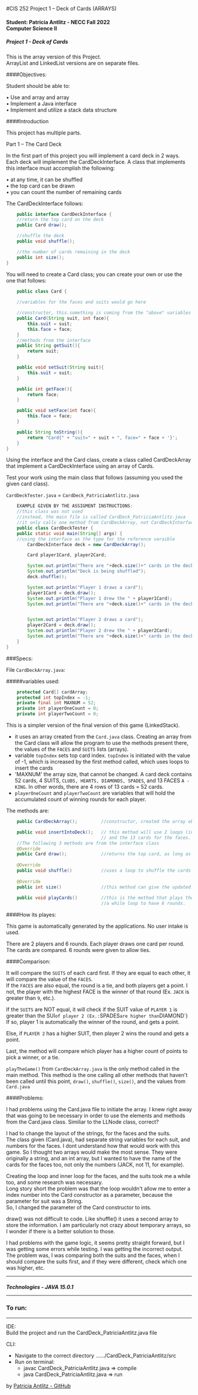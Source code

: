 #CIS 252 Project 1 – Deck of Cards (ARRAYS)

<h4>Student: Patricia Antlitz - NECC Fall 2022 <br> Computer Science II</h4>
<h5>Project 1 - Deck of Cards</h5>

This is the array version of this Project.<br>
ArrayList and LinkedList versions are on separate files.

####Objectives:

Student should be able to:

•	Use and array and array<br>
•	Implement a Java interface<br>
•	Implement and utilize a stack data structure<br>

####Introduction

This project has multiple parts.

Part 1 – The Card Deck

In the first part of this project you will implement a card deck in 2 ways. Each deck will implement the CardDeckInterface. 
A class that implements this interface must accomplish the following:

•	at any time, it can be shuffled<br>
•	the top card can be drawn<br>
•	you can count the number of remaining cards<br>

The CardDeckInterface follows:

```java
    public interface CardDeckInterface {
    //return the top card on the deck   
    public Card draw();

    //shuffle the deck
    public void shuffle();

    //the number of cards remaining in the deck   
    public int size();
}
```

You will need to create a Card class; you can create your own or use the one that follows:

```java
    public class Card { 
    
    //variables for the faces and suits would go here

    //constructor, this.something is coming from the "above" variables
    public Card(String suit, int face){
        this.suit = suit;
        this.face = face;
    }
    //methods from the interface
    public String getSuit(){
        return suit;
    }

    public void setSuit(String suit){
        this.suit = suit;
    }

    public int getFace(){
        return face;
    }

    public void setFace(int face){
        this.face = face;
    }

    public String toString(){
        return "Card{" + "suit=" + suit + ", face=" + face + '}';
    }
}

```

Using the interface and the Card class, create a class called CardDeckArray that implement a CardDeckInterface using an array of Cards.

Test your work using the main class that follows (assuming you used the given card class).

`CardDeckTester.java` = `CardDeck_PatriciaAntlitz.java`
```java
    EXAMPLE GIVEN BY THE ASSIGMENT INSTRUCTIONS:
    //this class was not used
    //instead, the main file is called CardDeck_PatriciaAntlitz.java
    //it only calls one method from CardDeckArray, not CardDeckInterface
    public class CardDeckTester {
    public static void main(String[] args) {
    //using the interface as the type for the reference varaible
        CardDeckInterface deck = new CardDeckArray();

        Card player1Card, player2Card;

        System.out.println("There are "+deck.size()+" cards in the deck");
        System.out.println("Deck is being shuffled");
        deck.shuffle();

        System.out.println("Player 1 draws a card");
        player1Card = deck.draw();
        System.out.println("Player 1 drew the " + player1Card);
        System.out.println("There are "+deck.size()+" cards in the deck");


        System.out.println("Player 2 draws a card");
        player2Card = deck.draw();
        System.out.println("Player 2 drew the " + player2Card);
        System.out.println("There are "+deck.size()+" cards in the deck");
    }
}
```

###Specs:

File `CardDeckArray.java`:

#####variables used:
```java
    protected Card[] cardArray;
    protected int topIndex = -1;
    private final int MAXNUM = 52;
    private int playerOneCount = 0;
    private int playerTwoCount = 0;
```

This is a simpler version of the final version of this game (LinkedStack).

-   it uses an array created from the `Card.java` class. Creating an array from the Card class will allow the program to use the methods present there, the values of the `FACES` and `SUITS` lists (arrays).
-   variable `topIndex` sets top card index. `topIndex` is initiated with the value of -1, which is increased by the first method called, which uses loops to insert the cards
-   'MAXNUM' the array size, that cannot be changed. A card deck contains 52 cards, 4 SUITS, `CLUBS, HEARTS, DIAMONDS, SPADES`, and 13 FACES `A - KING`. In other words, there are 4 rows of 13 cards = 52 cards.
-   `playerOneCount` and `playerTwoCount` are variables that will hold the accumulated count of winning rounds for each player.

The methods are:
```java
    public CardDeckArray();         //constructor, created the array object and calls the method that inserts the cards into the stack

    public void insertIntoDeck();   // this method will use 2 loops (inner loops) to create the 4 rows of suits, 
                                    // and the 13 cards for the faces. It will use the Card.java class to insert the elements
    //The following 3 methods are from the interface class
    @Override
    public Card draw();             //returns the top card, as long as the list is not empty (topIndex is greater or equal to 0)
       
    @Override
    public void shuffle()           //uses a loop to shuffle the cards and select a random index to use as a card next
       
    @Override
    public int size()               //this method can give the updated size of the list
       
    public void playCards()         //this is the method that plays the game. It will calls the other methods and use 
                                    //a while loop to have 6 rounds.
```

####How its playes:

This game is automatically generated by the applications. No user intake is used.

There are 2 players and 6 rounds. Each player draws one card per round. The cards are compared. 6 rounds were given to allow ties.

####Comparison:

It will compare the `SUITS` of each card first. If they are equal to each other, it will compare the value of the `FACES`.<br>
If the `FACES` are also equal, the round is a tie, and both players get a point. I not, the player with the highest FACE is the winner of that round (Ex. `JACK` is greater than `9`, etc.).

If the `SUITS` are NOT equal, it will check if the SUIT value of `PLAYER 1` is greater than the SUI` of player 2 (Ex.: `SPADES` are higher than `DIAMOND`)<br>
If so, player 1 is automatically the winner of the round, and gets a point.

Else, if `PLAYER 2` has a higher SUIT, then player 2 wins the round and gets a point.

Last, the method will compare which player has a higher count of points to pick a winner, or a tie.

`playTheGame()` from `CardDeckArray.java` is the only method called in the main method. This method is the one calling all other methods that haven't been called until this point, `draw()`, `shuffle()`, `size()`, and the values from `Card.java`

####Problems:

I had problems using the Card.java file to initiate the array. I knew right away that was going to be necessary in order to use the elements and methods from the Card.java class. Similiar to the LLNode class, correct?

I had to change the layout of the strings, for the faces and the suits.<br>
The class given (Card.java), had separate string variables for each suit, and numbers for the faces. I dont understand how that would work with this game. So I thought two arrays would make the most sense. They were originally a string, and an int array, but I wanted to have the name of the cards for the faces too, not only the numbers (JACK, not 11, for example).<br>

Creating the loop and inner loop for the faces, and the suits took me a while too, and some research was necessary.<br>
Long story short the problem was that the loop wouldn't allow me to enter a index number into the Card constructor as a parameter, because the parameter for suit was a String.<br>
So, I changed the parameter of the Card constructor to ints.

draw() was not difficult to code. Like shuffle() it uses a second array to store the information. I am particularly not crazy about temporary arrays, so I wonder if there is a better solution to those.

I had problems with the game logic, it seems pretty straight forward, but I was getting some errors while testing. I was getting the incorrect output.
The problem was, I was comparing both the suits and the faces, when I should compare the suits first, and if they were different, check which one was higher, etc.


<hr>

<h5>Technologies</hr>
- JAVA 15.0.1


<hr>

<h3>To run:</h3>
<hr>

IDE:<br>
Build the project and run the CardDeck_PatriciaAntlitz.java file

CLI:<br>
* Navigate to the correct directory ....../CardDeck_PatriciaAntlitz/src <br>
* Run on terminal:
    * javac CardDeck_PatriciaAntlitz.java => compile
    * java CardDeck_PatriciaAntlitz.java => run

by [Patricia Antlitz - GitHub](https://github.com/patybn3)